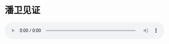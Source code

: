 # 潘卫见证

<audio style="width: 100%;" preload="false" controls controlslist="nodownload"><source src="//cdn.simai.ml/audio/mp3/old/27566.mp3" type="audio/mpeg">Your browser does not support the audio element.</audio>


